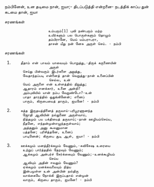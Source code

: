 நம்பினேன், உன தடிமை நான், ஐயா;-
          திடப்படுத்தி என்றனை-
          நடத்திக் காப்ப துன் கடமை தான், ஐயா

சரணங்கள்

                        உம்பரும்[1] புவி நண்பரும் மற்ற
                        உயிர்களும் பல பொருள்களும் தொழும்
                        தம்பிரானே, மெய் யம்பராபரா,
                        தாசன் மீது நன் னேசு அருள் செய். - நம்பி

சரணங்கள்

1.         தீதாம் என் பாவம் யாவையும் பொறுத்து,-திருக் கருணையின்
                        அருள்
            செய்து பின்வரும் இடர்களை அறுத்து,
            வேதாந்தப்படி என்னைத் தான் வெறுத்து-நான் உனைப்பின்
                        செல்ல, உன்
            மெய் அருளை என் உள்ளத்தில் நிறுத்து;
            ஆதாரம் எனக்கார், உனை அன்றி?
            அம்புவியில் யான் நம்ப வேறுண்டோ?-உன்
            பாதா தாரத்தில் ஒதுங்கினேன்; எனைப்
            பாரும், கிருபையைத் தாரும், ஐயனே! - நம்பி

2.         சுத்த இருதயத்தினைத் தருவாய்-பரிபூரணானந்த
            ஜோதி ஆவியின் நல்துணை அருள்வாய்,
            நித்தமும் பய பக்தியைத் தருவாய்;-நான் ஊழியம்செய்ய,
            நீதனே, எந்தன்முன்எழுந்தருள்வாய்;
            அத்தனும் அனு கூலனுமான
            பத்தனே; பரிசித்தனே, உனைப்
            பாடினேன்; கிருபை சூடி ஆள், ஐயா! - நம்பி

3.         ஊக்கமும் மனத்தீர்க்கமும் வேணும்,-சுவிசேஷ உரையை
            உற்றுப் பார்த்ததில் தேறவும் வேணும்;
            ஆக்கமும் அன்பர்ச் சேர்க்கையும் வேணும்;-உனக்கூழியம்
                        செய்ய
            ஆவியும் அதின் ஈவதும் வேணும்?
            ஏக்கமும் மனக்கவலையும் நித்ய
            இன்பமுள்ள உன் அன்பின் நல்திரு
            வாக்கையே நோக்கி இருப்பதால் என்முன்
            வாரும், கிருபை தாரும், ஐயனே! - நம்பி
